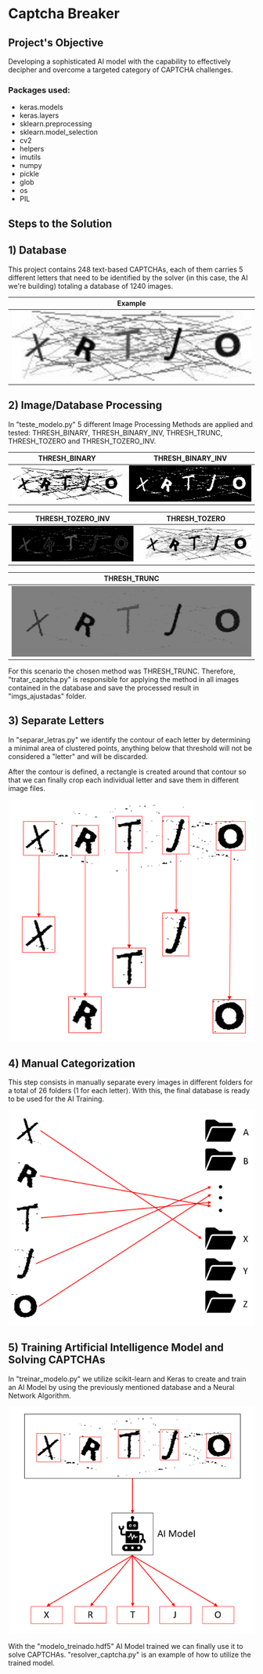 # Captcha Breaker

## Project's Objective

<p>Developing a sophisticated AI model with the capability to effectively decipher and
overcome a targeted category of CAPTCHA challenges.</p>

### Packages used:

+ keras.models
+ keras.layers
+ sklearn.preprocessing
+ sklearn.model_selection
+ cv2
+ helpers
+ imutils
+ numpy
+ pickle
+ glob
+ os
+ PIL

## Steps to the Solution

## 1) Database

<p> This project contains 248 text-based CAPTCHAs, each of them carries 5 different letters
that need to be identified by the solver (in this case, the AI we're building) totaling a
database of 1240 images.</p>

<div align="center">

| Example                                   |
|-------------------------------------------|
| ![telanova0.png](bdcaptcha/telanova0.png) |

</div>

## 2) Image/Database Processing

<p>In "teste_modelo.py" 5 different Image Processing Methods are applied and tested: THRESH_BINARY, 
THRESH_BINARY_INV, THRESH_TRUNC, THRESH_TOZERO and THRESH_TOZERO_INV.

| THRESH_BINARY                                             | THRESH_BINARY_INV                                       |
|-----------------------------------------------------------|---------------------------------------------------------|
| ![imagemtratada_1.png](teste_metodo/imagemtratada_1.png)  | ![imagemtratada_2.png](teste_metodo/imagemtratada_2.png) |

| THRESH_TOZERO_INV                                        | THRESH_TOZERO                                            |
|----------------------------------------------------------|----------------------------------------------------------|
| ![imagemtratada_5.png](teste_metodo/imagemtratada_5.png) | ![imagemtratada_4.png](teste_metodo/imagemtratada_4.png) |

<div align="center">

| THRESH_TRUNC                                             |
|----------------------------------------------------------|
| ![imagemtratada_3.png](teste_metodo/imagemtratada_3.png) |

</div>

<p> For this scenario the chosen method was THRESH_TRUNC. Therefore, "tratar_captcha.py" is responsible
for applying the method in all images contained in the database and save the processed result in 
"imgs_ajustadas" folder.</p>

## 3) Separate Letters

<p>In "separar_letras.py" we identify the contour of each letter by determining a minimal area of
clustered points, anything below that threshold will not be considered a "letter" and will be discarded.</p>

<p>After the contour is defined, a rectangle is created around that contour so that we can finally
crop each individual letter and save them in different image files.</p>

<div align="center">

![img.png](img.png)

</div>

## 4) Manual Categorization

<p>This step consists in manually separate every images in different folders for a total of
26 folders (1 for each letter). With this, the final database is ready to be used for the AI Training.</p>

![img_1.png](img_1.png)

## 5) Training Artificial Intelligence Model and Solving CAPTCHAs

<p>In "treinar_modelo.py" we utilize scikit-learn and Keras to create and train an AI Model by using
the previously mentioned database and a Neural Network Algorithm.</p>

![img_2.png](img_2.png)

<p>With the "modelo_treinado.hdf5" AI Model trained we can finally use it to solve CAPTCHAs. 
"resolver_captcha.py" is an example of how to utilize the trained model.</p>